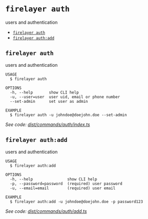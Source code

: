 `firelayer auth`
================

users and authentication

* [`firelayer auth`](#firelayer-auth)
* [`firelayer auth:add`](#firelayer-authadd)

## `firelayer auth`

users and authentication

```
USAGE
  $ firelayer auth

OPTIONS
  -h, --help       show CLI help
  -u, --user=user  user uid, email or phone number
  --set-admin      set user as admin

EXAMPLE
  $ firelayer auth -u johndoe@doejohn.doe --set-admin
```

_See code: [dist/commands/auth/index.ts](https://github.com/firelayer/firelayer/blob/v1.0.0/dist/commands/auth/index.ts)_

## `firelayer auth:add`

users and authentication

```
USAGE
  $ firelayer auth:add

OPTIONS
  -h, --help               show CLI help
  -p, --password=password  (required) user password
  -u, --email=email        (required) user email

EXAMPLE
  $ firelayer auth:add -u johndoe@doejohn.doe -p password123
```

_See code: [dist/commands/auth/add.ts](https://github.com/firelayer/firelayer/blob/v1.0.0/dist/commands/auth/add.ts)_
